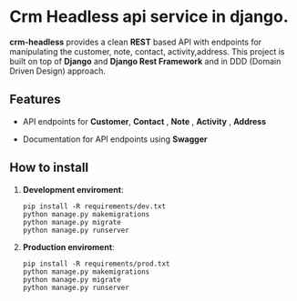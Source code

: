 # Crm Headless api service in django.

**crm-headless** provides a clean **REST** based API with endpoints for manipulating the customer, note, contact, activity,address.
This project is built on top of **Django** and **Django Rest Framework** and in DDD (Domain Driven Design) approach.

## Features

- API endpoints for **Customer**, **Contact** , **Note** , **Activity** , **Address**

- Documentation for API endpoints using **Swagger**

## How to install

1. **Development enviroment**:
   ```
   pip install -R requirements/dev.txt
   python manage.py makemigrations
   python manage.py migrate
   python manage.py runserver
   ```
1. **Production enviroment**:
   ```
   pip install -R requirements/prod.txt
   python manage.py makemigrations
   python manage.py migrate
   python manage.py runserver
   ```
